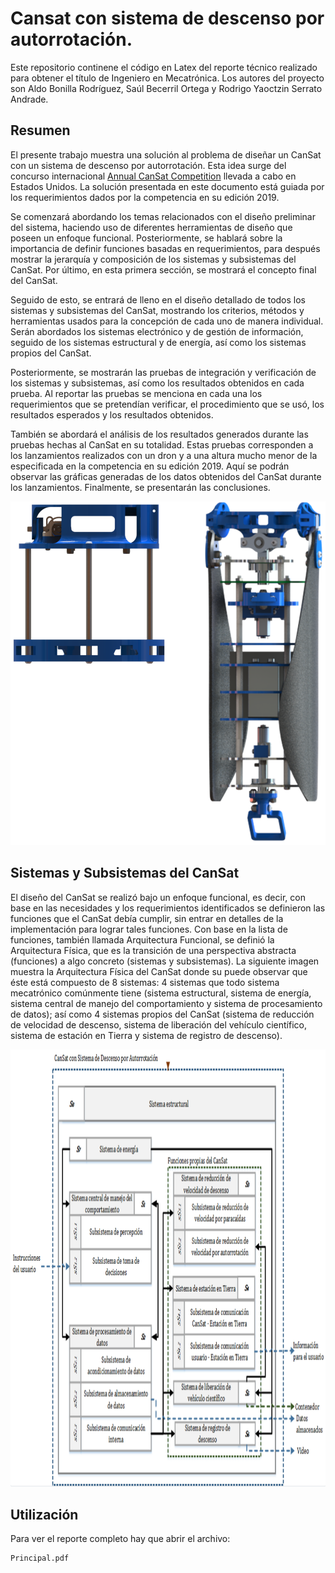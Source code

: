# Cansat con sistema de descenso por autorrotación.

Este repositorio continene el código en Latex del reporte técnico realizado para obtener el título de Ingeniero en Mecatrónica. Los autores del proyecto son Aldo Bonilla Rodríguez, Saúl Becerril Ortega y Rodrigo Yaoctzin Serrato Andrade.

## Resumen

El presente trabajo muestra una solución al problema de diseñar un CanSat con un sistema de descenso por autorrotación. Esta idea surge del concurso internacional [Annual CanSat Competition](http://www.cansatcompetition.com/index.html) llevada a cabo en Estados Unidos. La solución presentada en este documento está guiada por los requerimientos dados por la competencia en su edición 2019.

Se comenzará abordando los temas relacionados con el diseño preliminar del sistema, haciendo uso de diferentes herramientas de diseño que poseen un enfoque funcional. Posteriormente, se hablará sobre la importancia de definir funciones basadas en requerimientos, para después mostrar la jerarquía y composición de los sistemas y subsistemas del CanSat. Por último, en esta primera sección, se mostrará el concepto final del CanSat.

Seguido de esto, se entrará de lleno en el diseño detallado de todos los sistemas y subsistemas del CanSat, mostrando los criterios, métodos y herramientas usados para la concepción de cada uno de manera individual. Serán abordados los sistemas electrónico y de gestión de información, seguido de los sistemas estructural y de energía, así como los sistemas propios del CanSat.

Posteriormente, se mostrarán las pruebas de integración y verificación de los sistemas y subsistemas, así como los resultados obtenidos en cada prueba. Al reportar las pruebas se menciona en cada una los requerimientos que se pretendían verificar, el procedimiento que se usó, los resultados esperados y los resultados obtenidos.

También se abordará el análisis de los resultados generados durante las pruebas hechas al CanSat en su totalidad. Estas pruebas corresponden a los lanzamientos realizados con un dron y a una altura mucho menor de la especificada en la competencia en su edición 2019. Aquí se podrán observar las gráficas generadas de los datos obtenidos del CanSat durante los lanzamientos. Finalmente, se presentarán las conclusiones.

<p align="center">
  <img width="550" height="550" src="https://github.com/YaoSerrato/TT2_CanSat_Reporte/blob/master/imagenes/imgmeca/EstructuraCansat.png">
</p>

## Sistemas y Subsistemas del CanSat

El diseño del CanSat se realizó bajo un enfoque funcional, es decir, con base en las necesidades y los requerimientos identificados se definieron las funciones que el CanSat debía cumplir, sin entrar en detalles de la implementación para lograr tales funciones. Con base en la lista de funciones, también llamada Arquitectura Funcional, se definió la Arquitectura Física, que es la transición de una perspectiva abstracta (funciones) a algo concreto (sistemas y subsistemas). La siguiente imagen muestra la Arquitectura Física del CanSat donde su puede observar que éste está compuesto de 8 sistemas: 4 sistemas que todo sistema mecatrónico comúnmente tiene (sistema estructural, sistema de energía, sistema central de manejo del comportamiento y sistema de procesamiento de datos); así como 4 sistemas propios del CanSat (sistema de reducción de velocidad de descenso, sistema de liberación del vehículo científico, sistema de estación en Tierra y sistema de registro de descenso).

<p align="center">
  <img height="700" src="https://github.com/YaoSerrato/TT2_CanSat_Reporte/blob/master/imagenes/diseniosist/SistemasSubsistemas.PNG">
</p>

## Utilización

Para ver el reporte completo hay que abrir el archivo:

```bash
Principal.pdf
```

